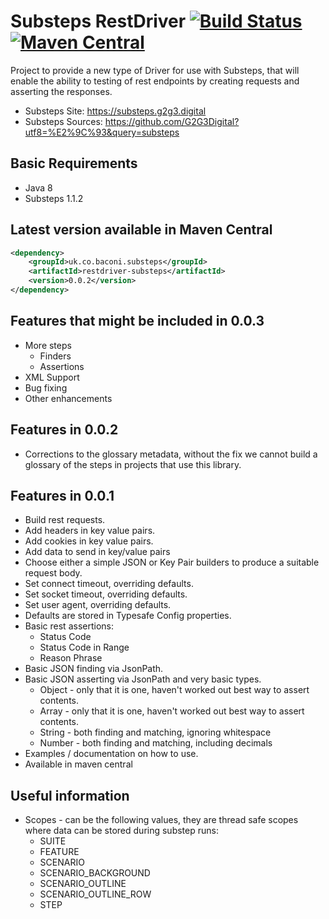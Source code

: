 # Substeps RestDriver [![Build Status](https://travis-ci.org/beercan1989/substeps-restdriver.svg?branch=master)](https://travis-ci.org/beercan1989/substeps-restdriver)&nbsp;[![Maven Central](https://img.shields.io/maven-central/v/uk.co.baconi.substeps/restdriver-substeps.png)](https://maven-badges.herokuapp.com/maven-central/uk.co.baconi.substeps/restdriver-substeps)

Project to provide a new type of Driver for use with Substeps, that will enable the ability to testing of rest endpoints by creating requests and asserting the responses.

+ Substeps Site: https://substeps.g2g3.digital
+ Substeps Sources: https://github.com/G2G3Digital?utf8=%E2%9C%93&query=substeps

## Basic Requirements
+ Java 8
+ Substeps 1.1.2

## Latest version available in Maven Central
```xml
<dependency>
    <groupId>uk.co.baconi.substeps</groupId>
    <artifactId>restdriver-substeps</artifactId>
    <version>0.0.2</version>
</dependency>
```

## Features that might be included in 0.0.3
+ More steps
    + Finders
    + Assertions
+ XML Support
+ Bug fixing
+ Other enhancements

## Features in 0.0.2
+ Corrections to the glossary metadata, without the fix we cannot build a glossary of the steps in projects that use this library.

## Features in 0.0.1
+ Build rest requests.
+ Add headers in key value pairs.
+ Add cookies in key value pairs.
+ Add data to send in key/value pairs
+ Choose either a simple JSON or Key Pair builders to produce a suitable request body.
+ Set connect timeout, overriding defaults.
+ Set socket timeout, overriding defaults.
+ Set user agent, overriding defaults.
+ Defaults are stored in Typesafe Config properties.
+ Basic rest assertions:
    + Status Code
    + Status Code in Range
    + Reason Phrase
+ Basic JSON finding via JsonPath.
+ Basic JSON asserting via JsonPath and very basic types.
    + Object - only that it is one, haven't worked out best way to assert contents. 
    + Array - only that it is one, haven't worked out best way to assert contents.
    + String - both finding and matching, ignoring whitespace
    + Number - both finding and matching, including decimals
+ Examples / documentation on how to use.
+ Available in maven central

## Useful information
+ Scopes - can be the following values, they are thread safe scopes where data can be stored during substep runs:
    + SUITE
    + FEATURE
    + SCENARIO
    + SCENARIO_BACKGROUND
    + SCENARIO_OUTLINE
    + SCENARIO_OUTLINE_ROW
    + STEP
